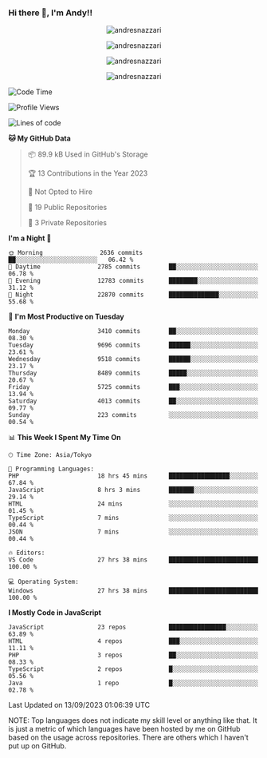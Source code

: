 ### Hi there 👋, I'm Andy!!

<p align="center" >
  <img src="https://github-profile-trophy.vercel.app/?username=AndresNazzari&theme=dracula&column=-1" alt="andresnazzari"/>
</p>

<p align="center">
  <img  src="https://github-readme-stats.vercel.app/api?username=AndresNazzari&count_private=true&show_icons=true&theme=dracula" alt="andresnazzari"/>
</p>
<p align="center">
  <img  src="https://github-readme-stats.vercel.app/api/top-langs/?username=AndresNazzari&layout=compact" alt="andresnazzari"/>
</p>
<p align="center" >
  <img src="https://github-readme-stats.vercel.app/api/wakatime?username=AndresNazzari" alt="andresnazzari"/>
</p>

<!--START_SECTION:waka-->
![Code Time](http://img.shields.io/badge/Code%20Time-842%20hrs%201%20min-blue)

![Profile Views](http://img.shields.io/badge/Profile%20Views-0-blue)

![Lines of code](https://img.shields.io/badge/From%20Hello%20World%20I%27ve%20Written-9.7%20million%20lines%20of%20code-blue)

**🐱 My GitHub Data** 

> 📦 89.9 kB Used in GitHub's Storage 
 > 
> 🏆 13 Contributions in the Year 2023
 > 
> 🚫 Not Opted to Hire
 > 
> 📜 19 Public Repositories 
 > 
> 🔑 3 Private Repositories 
 > 
**I'm a Night 🦉** 

```text
🌞 Morning                2636 commits        ██░░░░░░░░░░░░░░░░░░░░░░░   06.42 % 
🌆 Daytime                2785 commits        ██░░░░░░░░░░░░░░░░░░░░░░░   06.78 % 
🌃 Evening                12783 commits       ████████░░░░░░░░░░░░░░░░░   31.12 % 
🌙 Night                  22870 commits       ██████████████░░░░░░░░░░░   55.68 % 
```
📅 **I'm Most Productive on Tuesday** 

```text
Monday                   3410 commits        ██░░░░░░░░░░░░░░░░░░░░░░░   08.30 % 
Tuesday                  9696 commits        ██████░░░░░░░░░░░░░░░░░░░   23.61 % 
Wednesday                9518 commits        ██████░░░░░░░░░░░░░░░░░░░   23.17 % 
Thursday                 8489 commits        █████░░░░░░░░░░░░░░░░░░░░   20.67 % 
Friday                   5725 commits        ███░░░░░░░░░░░░░░░░░░░░░░   13.94 % 
Saturday                 4013 commits        ██░░░░░░░░░░░░░░░░░░░░░░░   09.77 % 
Sunday                   223 commits         ░░░░░░░░░░░░░░░░░░░░░░░░░   00.54 % 
```


📊 **This Week I Spent My Time On** 

```text
🕑︎ Time Zone: Asia/Tokyo

💬 Programming Languages: 
PHP                      18 hrs 45 mins      █████████████████░░░░░░░░   67.84 % 
JavaScript               8 hrs 3 mins        ███████░░░░░░░░░░░░░░░░░░   29.14 % 
HTML                     24 mins             ░░░░░░░░░░░░░░░░░░░░░░░░░   01.45 % 
TypeScript               7 mins              ░░░░░░░░░░░░░░░░░░░░░░░░░   00.44 % 
JSON                     7 mins              ░░░░░░░░░░░░░░░░░░░░░░░░░   00.44 % 

🔥 Editors: 
VS Code                  27 hrs 38 mins      █████████████████████████   100.00 % 

💻 Operating System: 
Windows                  27 hrs 38 mins      █████████████████████████   100.00 % 
```

**I Mostly Code in JavaScript** 

```text
JavaScript               23 repos            ████████████████░░░░░░░░░   63.89 % 
HTML                     4 repos             ███░░░░░░░░░░░░░░░░░░░░░░   11.11 % 
PHP                      3 repos             ██░░░░░░░░░░░░░░░░░░░░░░░   08.33 % 
TypeScript               2 repos             █░░░░░░░░░░░░░░░░░░░░░░░░   05.56 % 
Java                     1 repo              █░░░░░░░░░░░░░░░░░░░░░░░░   02.78 % 
```




 Last Updated on 13/09/2023 01:06:39 UTC
<!--END_SECTION:waka-->

NOTE: Top languages does not indicate my skill level or anything like that. It is just a metric of which languages have been hosted by me on GitHub based on the usage across repositories. There are others which I haven't put up on GitHub.

<!-- Here are some ideas to get you started:

-   🔭 I’m currently working on ...
-   🌱 I’m currently learning ...
-   👯 I’m looking to collaborate on ...
-   🤔 I’m looking for help with ...
-   💬 Ask me about ...
-   📫 How to reach me: ...
-   😄 Pronouns: ...
-   ⚡ Fun fact: ... -->
